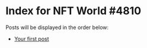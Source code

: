 # Index for NFT World #4810
Posts will be displayed in the order below:

- [Your first post](./001-first.md)

